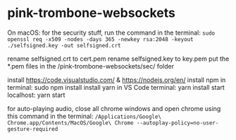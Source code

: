 # pink-trombone-websockets

On macOS: 
for the security stuff, run the command in the terminal:
`sudo openssl req -x509 -nodes -days 365 -newkey rsa:2048 -keyout ./selfsigned.key -out selfsigned.crt`

rename selfsigned.crt to cert.pem
rename selfsigned.key to key.pem
put the \*.pem files in the /pink-trombone-websockets/sec/ folder

install https://code.visualstudio.com/ & https://nodejs.org/en/
install npm in terminal: sudo npm install
install yarn in VS Code terminal: yarn install 
start localhost: yarn start

for auto-playing audio, close all chrome windows and open chrome using this command in the terminal:
`/Applications/Google\ Chrome.app/Contents/MacOS/Google\ Chrome --autoplay-policy=no-user-gesture-required`


